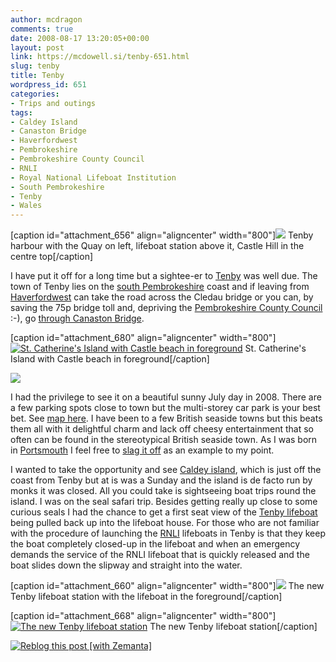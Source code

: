 ```yaml
---
author: mcdragon
comments: true
date: 2008-08-17 13:20:05+00:00
layout: post
link: https://mcdowell.si/tenby-651.html
slug: tenby
title: Tenby
wordpress_id: 651
categories:
- Trips and outings
tags:
- Caldey Island
- Canaston Bridge
- Haverfordwest
- Pembrokeshire
- Pembrokeshire County Council
- RNLI
- Royal National Lifeboat Institution
- South Pembrokeshire
- Tenby
- Wales
---
```


[caption id="attachment_656" align="aligncenter" width="800"][![](https://img.mcdowell.si/2008/08/tenby_011-1.jpg)](http://picasaweb.google.com/Martin.McDowell/Tenby) Tenby harbour with the Quay on left, lifeboat station above it, Castle Hill in the centre top[/caption]

I have put it off for a long time but a sightee-er to [Tenby](http://www.visittenby.co.uk/) was well due. The town of Tenby lies on the [south Pembrokeshire](http://en.wikipedia.org/wiki/South_Pembrokeshire) coast and if leaving from [Haverfordwest](http://en.wikipedia.org/wiki/Haverfordwest) can take the road across the Cledau bridge or you can, by saving the 75p bridge toll and, depriving the [Pembrokeshire County Council](http://en.wikipedia.org/wiki/Pembrokeshire_County_Council) :-), go [through Canaston Bridge](http://maps.google.co.uk/maps?f=d&saddr=haverfordwest&daddr=tenby&hl=en&geocode=&mra=ls&sll=51.736597,-4.798622&sspn=0.142875,0.284958&ie=UTF8&ll=51.740636,-4.845657&spn=0.142863,0.415421&z=12).

[caption id="attachment_680" align="aligncenter" width="800"][![St. Catherine's Island with Castle beach in foreground](https://img.mcdowell.si/2008/08/p72700281-1.jpg)](http://picasaweb.google.com/Martin.McDowell/Tenby) St. Catherine's Island with Castle beach in foreground[/caption]

[![](https://img.mcdowell.si/2008/08/p72700121-1-150x150.jpg)](https://img.mcdowell.si/2008/08/p72700121.jpg)

I had the privilege to see it on a beautiful sunny July day in 2008. There are a few parking spots close to town but the multi-storey car park is your best bet. See [map here](http://www.visittenby.co.uk/map). I have been to a few British seaside towns but this beats them all with it delightful charm and lack off cheesy entertainment that so often can be found in the stereotypical British seaside town. As I was born in [Portsmouth](http://en.wikipedia.org/wiki/Portsmouth) I feel free to [slag it off](http://flickr.com/photos/13073759@N04/2615767647) as an example to my point.

I wanted to take the opportunity and see [Caldey island](http://en.wikipedia.org/wiki/Caldey_Island), which is just off the coast from Tenby but at is was a Sunday and the island is de facto run by monks it was closed. All you could take is sightseeing boat trips round the island. I was on the seal safari trip. Besides getting really up close to some curious seals I had the chance to get a first seat view of the [Tenby lifeboat](http://en.wikipedia.org/wiki/Tenby_lifeboat) being pulled back up into the lifeboat house. For those who are not familiar with the procedure of launching the [RNLI](http://www.rnli.org.uk/) lifeboats in Tenby is that they keep the boat completely closed-up in the lifeboat and when an emergency demands the service of the RNLI lifeboat that is quickly released and the boat slides down the slipway and straight into the water.

[caption id="attachment_660" align="aligncenter" width="800"][![](https://img.mcdowell.si/2008/08/tenby_021-1.jpg)](http://www.tenbyrnli.co.uk/) The new Tenby lifeboat station with the lifeboat in the foreground[/caption]

[caption id="attachment_668" align="aligncenter" width="800"][![The new Tenby lifeboat station](https://img.mcdowell.si/2008/08/p72700231-1.jpg)](https://img.mcdowell.si/2008/08/p72700231.jpg) The new Tenby lifeboat station[/caption]




[![Reblog this post [with Zemanta]](http://img.zemanta.com/reblog_e.png?x-id=80b30509-0a69-466e-92c9-5f917aafc53c)](http://reblog.zemanta.com/zemified/80b30509-0a69-466e-92c9-5f917aafc53c/)
